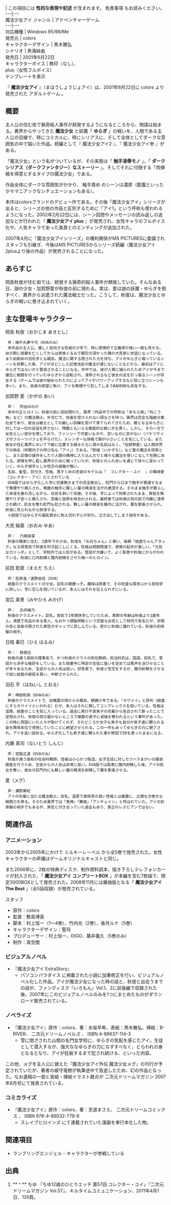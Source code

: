 |  この項目には **性的な表現や記述** が含まれます。  免責事項  もお読みください。  
---|---  
魔法少女アイ  ジャンル  |  アドベンチャーゲーム   
---|---  
対応機種  |  Windows 95/98/Me   
発売元  |  colors   
キャラクターデザイン  |  黒木雅弘   
シナリオ  |  黒滝絲由   
発売日  |  2001年6月22日   
キャラクターボイス  |  無印（なし）、   
plus（女性フルボイス）  
テンプレートを表示  
  
『 **魔法少女アイ** 』（まほうしょうじょアイ）は、2001年6月22日に  colors  より発売された  アダルトゲーム  。

##  概要  

主人公の住む街で猟奇殺人事件が続発するようになるところから、物語は始まる。異界からやってきた **魔法少女** と妖魔「 **ゆらぎ**
」の戦いを、人間である主人公の目線で、時にコミカルに、時にシリアスに、そして全体としてダークな雰囲気の中で描いた作品。続編として『  魔法少女アイ2
』、『  魔法少女アイ参  』がある。

「魔法少女」という名がついているが、その実態は「 **触手凌辱モノ** 」、「 **ダークシリアス（ダークファンタジー）なストーリー**
」、そしてそれに付随する「肉弾戦を得意とするタイプの魔法少女」である。

作品全体にダークな雰囲気がかかり、  触手責め  のシーンは濃厚（膨腹といった少々マニアックなシチュエーションもある）。

本作はcolorsブランドのデビュー作である。その後「魔法少女アイ」シリーズが出ると、シリーズの他の作品と区別するために「アイ1」という呼称も使われるようになった。2002年2月22日には、シーン回想やメッセージの読み返しの追加などが行われた『
**魔法少女アイ plus** 』が発売され、女性キャラのフルボイス化や、人気キャラであった美景とのエンディングが追加された。

2007年4月に「魔法少女アイシリーズ」の権利関係がMS PICTURESに委譲されスタッフも引継ぎ、今後はMS
PICTURESからシリーズ続編（魔法少女アイ2plusより後の作品）が発売されることになった。

##  あらすじ  

岡島秋俊が住む街では、続発する猟奇的殺人事件が頻発していた。そんなある日、謎の少女・加賀野愛が秋俊の前に現れる。実は、愛は謎の妖魔・ゆらぎを倒すべく、異界から派遣された魔法戦士だった。こうして、秋俊は、魔法少女とゆらぎの戦いに巻き込まれていく。

##  主な登場キャラクター  

岡島 秋俊（おかじま あきとし）

     声：梅干丸夢千代（OVAのみ） 
     本作品の主人公。優しく前向きな性格の少年で、時に感情的で正義感の強い一面も見せる。幼少期に両親を亡くしてからは家族ぐるみで親交の深かった隣の大見家に世話になっている。また幼馴染の羽石亨とも親友。魔法に関する隠された力を持ち、アイがゆらぎと戦っているシーンを目撃した後、アイがほどこした記憶消去の魔法が通じないことなどから、最初はアイにゆらぎではないかと警戒されることになる。作中では、彼が人質に捕られたためアイが今まで優位に戦闘を行っていたゆらぎから逆転され、凌辱されるなど彼女の足を引っ張るシーンが存在する（ゲームでは彼の秘められた力によってアイがパワーアップするなど役に立つシーンも多い）。また、自身の欲望に負け、アイを無理やり犯してしまうBADENDも存在する。 
加賀野 愛（かがの あい）

     声：  阿谷ほのか 
     本作の正ヒロイン。秋俊の前に突如現れた、異界（作品中での呼称は「あちら側」「向こう側」など）の魔法戦士。朴念仁で、他者を受け入れない頑なさを持つ。異界は完全な階級分業社会であり、彼女は戦士としての厳しい訓練を受けて育てられてきたため、敵となるゆらぎに対しては一切の妥協を許さない、残酷ともいえる徹底的な戦い方を貫く。しかし、その一方で女性らしい部分を隠しており、ファンシーで可愛いものや、甘いものに目がない（バケツサイズのフルーツパフェを平らげた）。スレンダーな体格で胸が小さいことを気にしている。また彼女の住む異界において下級に位置する戦士たちに真の名前はなく、「加賀野愛」は人間世界での偽名（仲間内での呼び名も「アイ」）である。「怒槌（いかずち）」など雷の魔法を得意とし、また記憶の操作をしたり人間の精神に入り込んだりと様々な魔法を使いこなして任務にあたる。感情を押し殺し異界のために戦っていたが、秋俊とのふれあいを通じて徐々に変わっていく。ゆらぎ相手としか性交の経験が無い。 
     名前、髪型、目付き、性格、黒ずくめの衣装のモデルは『  コレクター・ユイ  』の篠崎愛（コレクター・アイ）だとされている    。 
     OVA版ではゆらぎ化した亨に完膚無きまでの完全敗北し、肛門から口まで触手が貫通するまで無理やり挿入され、無数の触手に夥しい量の精液を注がれ絶頂する。そのまま触手が散らした体液を垂れ流しながら、白目を剥いて気絶。その後、亨によって拘束されたまま、鉄柱を無理やり子宮へと挿入され、苦痛と屈辱を味合わされる。最終巻では秋俊の目の前で内藤に凌辱され続け、処女を奪れ肛門も犯される。夥しい量の精液を腸内に注がれ、腹を膨張させられ、秋俊に見られながら排泄する。 
     小説版ではゆらぎの羞恥責めに耐え切れず心が折れ、泣き出してしまう描写がある。 
大見 結亜（おおみ ゆあ）

     声：  乃嶋架菜 
     秋俊の隣家に住む、2歳年下の少女。秋俊を「お兄ちゃん」と慕い、毎朝「結亜ちゃんアタック」なる得意技で秋俊を叩き起こしにくる。性格は明朗闊達で、感情の起伏が激しい。「元気なロリっ子」として、学校内では人気がある。怪談が大嫌いで、よく聡恵や秋俊にからかわれている。秋俊に口内射精と膣内射精をさせた唯一のヒロイン。 
前田 聡恵（まえだ ちえ）

     声：笠原准／遠野由佳（OVA） 
     結亜のクラスメイトの少女。巨乳の眼鏡っ子。趣味は読書で、その旺盛な探求心から民俗学に詳しい。亨に恋心を抱いているが、本人にはそれを伝えられずにいる。 
宮広 美景（みやひろ みかげ）

     声：  白井綾乃 
     秋俊のクラスメイト。巨乳。病気で1年間休学していたため、実際の年齢は秋俊より1歳年上。清楚で気品のある美人、なおかつ頭脳明晰という完璧な女性として校内で有名だが、世間の目と自身の隠された素性のギャップに苦しんでいる。密かに秋俊に憧れている。秋俊の初体験の相手。 
日枝 春巳（ひえ はるみ）

     声：  鈴美巴 
     秋俊の通う高校の理事長で、かつ秋俊のクラスの担任教師。担当科目は、国語。巨乳で、普段から派手な格好をしている。また授業中に特定の生徒に狙いを定めては罵声を浴びせることが多々あるため、生徒からの人気は低い。好色家で、秋俊と性交をするが、膣内射精をさせる寸前に結亜の嫉妬を買い、中断させられた。 
羽石 亨（はねいし とおる）

     声：神田和泉（OVAのみ） 
     秋俊のクラスメイトで、幼稚園の頃からの親友。眼鏡少年である。「カワイイ」と評判（結亜にすらカワイイといわれる）だが、本人はそれに関してコンプレックスを抱いている。性格は温厚。結亜のことを気に入っている。過去に素行不良男子の先輩から告白されて断ったことで逆恨みされ、秋俊の目の届かないところで複数の男子に貞操を奪われるという事件があった。この時に周囲にいた人々が助けてくれず、それどころか女子も男子も自分が男子達に嬲られる姿を興味本位で見物していたことに絶望させられる。この一件もあってゆらぎの力に魅了され、アイを追い詰める。ゆらぎ化しても男子達に嬲られた事が原因でEDを患ったままになる。 
内藤 真司（ないとう しんじ）

     声：宮脇正道（OVAのみ） 
     秋俊が通う高校の社会科教師。性格は小心かつ陰湿。女子生徒に対しセクハラまがいの服装検査を行うため、生徒からの人気は非常に低い。OVA版では聡恵に膣内射精した後、アイの処女を奪い、彼女の肛門内にも夥しい量の精液を射精して腹を膨張させる。 
愛（メグ）

     声：瀬野摩紀 
     アイの先輩に当たる魔法戦士。巨乳。温厚で面倒見の良い性格とは裏腹に、比類なき絶大な戦闘力を誇る。そのため異界では「鬼神」「舞姫」「アンチェイン」と呼ばれていた。アイの初体験の相手でもあるが、男性と付き合っていた過去もあり、真正のレズビアンではない。 

##  関連作品  

###  アニメーション  

2003年から2005年にかけて  ミルキーレーベル  から全5巻で発売された。女性キャラクターの声優はゲームオリジナルキャストと同じ。

また2006年に、2枚の特典ディスク、制作資料読本、描き下ろしテレフォンカードが封入された、「 **魔法少女アイ コンプリートBOX**
」が本編を含む7枚組で、限定3000BOXとして発売された。2008年11月には廉価版となる「 **魔法少女アイ The Best**
」（全5話収録）が発売されている。

スタッフ

    

  * 原作：colors 
  * 監督：敷島博英 
  * 脚本：村上恒一（1〜4巻）、竹内光（2巻）、香月ルナ（5巻） 
  * キャラクターデザイン：聖月 
  * プロデューサー：村上恒一、DIGO、藤井義久（5巻のみ） 
  * 制作：真空間 

###  ビジュアルノベル  

  * 『魔法少女アイ ExtraStory』 
    * パソコンパラダイス  に掲載された小説に加筆修正を行い、ビジュアルノベル化した作品。アイが魔法少女になった時の話と、秋俊と出会うまでの話が、ファンディスク『いろもん』Vol.1、2に前後編で収録された後、2007年にこのビジュアルノベルのみを1つにまとめたものがダウンロード販売されている。 

###  ノベライズ  

  * 『魔法少女アイ』原作：colors、著：水坂早希、表紙：黒木雅弘、挿絵：B-RIVER、  二次元ドリームノベルズ  、  ISBN  4-89637-114-3 
    * 雪に閉ざされた山間の名門女学校に、ゆらぎの気配を感じたアイ。生徒として潜入するが、強大ななゆらぎの力になすすべなく、とらわれの身となるとなり、アイが妊娠するまで犯され続ける、といった内容。 

この他、メグを主人公に据えた『魔法少女アイ外伝
魔法少女メグ』の刊行が予定されていたが、著者の綾守竜樹が執筆途中で急逝したため、幻の作品となった。なお遺稿の一部と表紙・挿絵イラスト数点が
二次元ドリームマガジン  2007年8月号にて発表されている。

###  コミカライズ  

  * 『魔法少女アイ』原作：colors、著：天道まさえ、  二次元ドリームコミックス  、  ISBN  978-4-86032-779-8 
    * スレイブヒロインズ  にて連載されていた漫画を単行本化した物。 

##  関連項目  

  * ランブリングエンジェル  \- キャラクターが参戦している 

##  出典  

  1. ** ^  ** ちゆ  「ちゆ12歳のひとりエッチ 第57回 コレクター・ユイ」『二次元ドリームマガジン Vol.57』、キルタイムコミュニケーション、2011年4月1日、135頁。 

